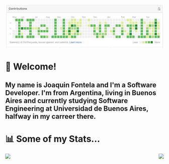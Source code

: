 [![Header](header.png "Header")]()

# 👋 Welcome! 
## My name is Joaquin Fontela and I'm a Software Developer. I'm from Argentina, living in Buenos Aires and currently studying Software Engineering at Universidad de Buenos Aires, halfway in my carreer there. 

# 📊 Some of my Stats...
<img align="right" src="https://github-readme-stats.vercel.app/api/?username=joaquinfontela" />
<img align="left" src="https://github-readme-stats.vercel.app/api/top-langs/?username=joaquinfontela&hide=html&langs_count=3" />
